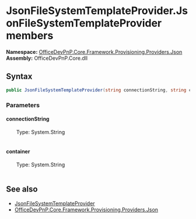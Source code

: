 # JsonFileSystemTemplateProvider.JsonFileSystemTemplateProvider members 
  

**Namespace:** [OfficeDevPnP.Core.Framework.Provisioning.Providers.Json](OfficeDevPnP.Core.Framework.Provisioning.Providers.Json.md)  
**Assembly:** OfficeDevPnP.Core.dll  
## Syntax
```C#
public JsonFileSystemTemplateProvider(string connectionString, string container)
```
### Parameters
#### connectionString  
&emsp;&emsp;Type: System.String  
&emsp;&emsp;  


#### container  
&emsp;&emsp;Type: System.String  
&emsp;&emsp;  


## See also
- [JsonFileSystemTemplateProvider](OfficeDevPnP.Core.Framework.Provisioning.Providers.Json.JsonFileSystemTemplateProvider.md)
- [OfficeDevPnP.Core.Framework.Provisioning.Providers.Json](OfficeDevPnP.Core.Framework.Provisioning.Providers.Json.md)
